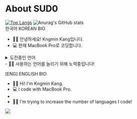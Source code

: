 # About SUD0
[![Top Langs](https://github-readme-stats.vercel.app/api/top-langs/?username=SUD0-04&height=700)](https://github.com/anuraghazra/github-readme-stats)
![Anurag's GitHub stats](https://github-readme-stats.vercel.app/api?username=SUD0-04&hide=contribs,prs&show_icons=true&theme=테마)    
한국어 KOREAN BIO
- 👋🏼 안녕하세요! Kngmin Kang입니다.
- 💻 현재 MacBook Pro로 코딩합니다.
<details>
<summary>
  도전중인 언어 
</summary>
  ![js](https://img.shields.io/badge/JavaScript-F7DF1E?style=for-the-badge&logo=JavaScript&logoColor=white)
</details>
- 💪🏼 사용하는 언어를 늘리기 위해 노력중입니다!

[ENG] ENGLISH BIO

- 👋🏼 Hi! I'm Kngmin Kang.
- 💻 I code with MacBook Pro.
- 
- 💪🏼 I'm trying to increase the number of languages I code!

<a href="https://www.instagram.com/kngmin_04/"><img src="https://img.shields.io/badge/Instagram-E4405F?style=flat-square&logo=Instagram&logoColor=white"/></a>
